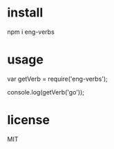 # install
npm i eng-verbs

# usage
var getVerb = require('eng-verbs');

console.log(getVerb('go'));

# license
MIT

